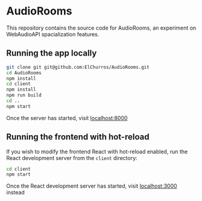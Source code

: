 # AudioRooms

This repository contains the source code for AudioRooms, an experiment on WebAudioAPI spacialization features.

## Running the app locally

```bash
git clone git git@github.com:ElChurros/AudioRooms.git
cd AudioRooms
npm install
cd client
npm install
npm run build
cd ..
npm start
```

Once the server has started, visit [localhost:8000](http://localhost:8000)

## Running the frontend with hot-reload
If you wish to modify the frontend React with hot-reload enabled, run the React development server from the `client` directory:
```bash
cd client
npm start
```

Once the React development server has started, visit [localhost:3000](http://localhost:3000) instead